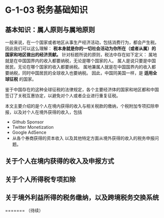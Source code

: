 # G-1-03 税务基础知识

## 基本知识：属人原则与属地原则
一般来说，在一个国家或者地区从事生产经济活动，包括消费行为，都会产生税。因此我们可以这么理解： **税本身就是你的一切社会活动为你所在（或者从属）的国家和地区做出的经济贡献。**
针对标题所说的原则，税法中存在如下定义：
属地就是在中国国界内的收入都要纳税，无论是哪个国家的人。 属人是说只要是中国居民，无论在哪个国家的收入都要纳税。 属地兼属人就是在中国国界内的收入都要纳税，同时中国居民的全球收入也要纳税。
因此，中国同美国一样，是 **适用全球征税** 的国家。

鉴于中国存在的这种全球征税的法律规定，各个主要经济体的国家和地区都和中国签订了关税互惠协定，以避免对个人或者企业进行重复征税。

本文主要介绍的是个人在境内获得的收入与相关税款的缴纳，个税附加专项扣除申报，以及对个人在境外获得的收入，包括 
* Github Sponsor
* Twitter Monetization
* Google AdSence 
* 从各个券商获得的资本收入
以及其他特定方面从境外获得的收入的税务申报问题。


## 关于个人在境内获得的收入及申报方式

## 关于个人所得税专项扣除

## 关于境外利益所得的税务缴纳，以及跨境税务交换系统

=======
（待续）
